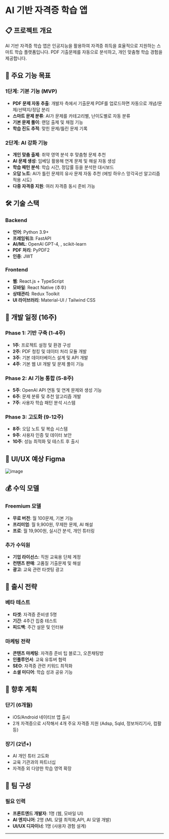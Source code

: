  # AI 기반 자격증 학습 앱

## 📋 프로젝트 개요

AI 기반 자격증 학습 앱은 인공지능을 활용하여 자격증 취득을 효율적으로 지원하는 스마트 학습 플랫폼입니다. PDF 기출문제를 자동으로 분석하고, 개인 맞춤형 학습 경험을 제공합니다.

## 🎯 주요 기능 목표

### 1단계: 기본 기능 (MVP)
- **PDF 문제 자동 추출**: 개발자 측에서 기출문제 PDF를 업로드하면 자동으로 개념/문제/선택지/정답 분리
- **스마트 문제 분류**: AI가 문제를 카테고리별, 난이도별로 자동 분류
- **기본 문제 풀이**: 랜덤 출제 및 채점 기능
- **학습 진도 추적**: 맞힌 문제/틀린 문제 기록

### 2단계: AI 강화 기능
- **개인 맞춤 출제**: 취약 영역 분석 후 맞춤형 문제 추천
- **AI 문제 생성**: 임베딩 활용해 연계 문제 및 해설 자동 생성
- **학습 패턴 분석**: 학습 시간, 정답률 등을 분석한 대시보드
- **오답 노트**: AI가 틀린 문제의 유사 문제 자동 추천 (에빙 하우스 망각곡선 알고리즘 적용 시도)
- **다중 자격증 지원**: 여러 자격증 동시 준비 가능

## 🛠 기술 스택

### Backend
- **언어**: Python 3.9+
- **프레임워크**: FastAPI
- **AI/ML**: OpenAI GPT-4, , scikit-learn
- **PDF 처리**: PyPDF2
- **인증**: JWT

### Frontend
- **웹**: React.js + TypeScript
- **모바일**: React Native (추후)
- **상태관리**: Redux Toolkit
- **UI 라이브러리**: Material-UI / Tailwind CSS

## 📅 개발 일정 (16주)

### Phase 1: 기반 구축 (1-4주)
- **1주**: 프로젝트 설정 및 환경 구성
- **2주**: PDF 청킹 및 데이터 처리 모듈 개발
- **3주**: 기본 데이터베이스 설계 및 API 개발
- **4주**: 기본 웹 UI 개발 및 문제 풀이 기능

### Phase 2: AI 기능 통합 (5-8주)
- **5주**: OpenAI API 연동 및 연계 문제와 생성 기능
- **6주**: 문제 분류 및 추천 알고리즘 개발
- **7주**: 사용자 학습 패턴 분석 시스템

### Phase 3: 고도화 (9-12주)
- **8주**: 오답 노트 및 복습 시스템
- **9주**: 사용자 인증 및 데이터 보안
- **10주**: 성능 최적화 및 테스트 후 출시

## 🎨 UI/UX 예상 Figma
![image](https://github.com/user-attachments/assets/8b287b14-8377-4bb9-8227-07544e75df5c)


## 💰 수익 모델

### Freemium 모델
- **무료 버전**: 월 100문제, 기본 기능
- **프리미엄**: 월 9,900원, 무제한 문제, AI 해설
- **프로**: 월 19,900원, 실시간 분석, 개인 튜터링

### 추가 수익원
- **기업 라이선스**: 직원 교육용 단체 계정
- **컨텐츠 판매**: 고품질 기출문제 및 해설
- **광고**: 교육 관련 타겟팅 광고


## 🚀 출시 전략

### 베타 테스트
- **타겟**: 자격증 준비생 5명
- **기간**: 4주간 집중 테스트
- **피드백**: 주간 설문 및 인터뷰

### 마케팅 전략
- **콘텐츠 마케팅**: 자격증 준비 팁 블로그, 오픈채팅방
- **인플루언서**: 교육 유튜버 협력
- **SEO**: 자격증 관련 키워드 최적화
- **소셜 미디어**: 학습 성과 공유 기능

## 🔮 향후 계획

### 단기 (6개월)
- iOS/Android 네이티브 앱 출시
- 2개 자격증으로 시작해서 4개 주요 자격증 지원 (Adsp, Sqld, 정보처리기사, 컴활 등)

### 장기 (2년+)
- AI 개인 튜터 고도화
- 교육 기관과의 파트너십
- 자격증 외 다양한 학습 영역 확장

## 👥 팀 구성

### 필요 인력
- **프론트엔드 개발자**: 1명 (웹, 모바일 UI)
- **AI 엔지니어**: 2명 (ML 모델 최적화,API, AI 모델 개발)
- **UI/UX 디자이너**: 1명 (사용자 경험 설계)

---
